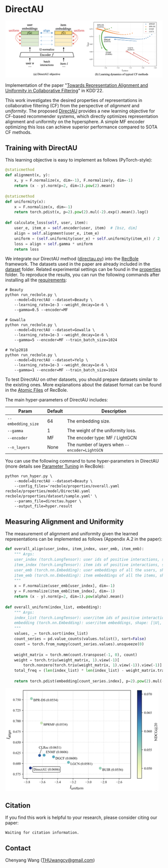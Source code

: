 # DirectAU

![illustration](./asset/model.png)

Implementation of the paper "[Towards Representation Alignment and Uniformity in Collaborative Filtering]()" in KDD'22.

This work investigates the desired properties of representations in collaborative filtering (CF) from the perspective of *alignment* and *uniformity*. The proposed [DirectAU](https://github.com/THUwangcy/DirectAU/blob/main/recbole/model/general_recommender/directau.py) provides a new learning objective for CF-based recommender systems, which directly optimizes representation alignment and uniformity on the hypersphere. A simple MF encoder optimizing this loss can achieve superior performance compared to SOTA CF methods. 

## Training with DirectAU

This learning objective is easy to implement as follows (PyTorch-style):

```python
@staticmethod
def alignment(x, y):
    x, y = F.normalize(x, dim=-1), F.normalize(y, dim=-1)
    return (x - y).norm(p=2, dim=1).pow(2).mean()

@staticmethod
def uniformity(x):
    x = F.normalize(x, dim=-1)
    return torch.pdist(x, p=2).pow(2).mul(-2).exp().mean().log()

def calculate_loss(self, user, item):
    user_e, item_e = self.encoder(user, item)  # [bsz, dim]
    align = self.alignment(user_e, item_e)
    uniform = (self.uniformity(user_e) + self.uniformity(item_e)) / 2
    loss = align + self.gamma * uniform
    return loss
```

We integrate our DirectAU method ([directau.py](https://github.com/THUwangcy/DirectAU/blob/main/recbole/model/general_recommender/directau.py)) into the [RecBole](https://recbole.io/) framework. The datasets used in the paper are already included in the [dataset](https://github.com/THUwangcy/DirectAU/tree/main/dataset) folder. Related experimental settings can be found in the [properties](https://github.com/THUwangcy/DirectAU/tree/main/recbole/properties) folder. To reproduce the results, you can run the following commands after installing all the [requirements](https://github.com/THUwangcy/DirectAU/blob/main/requirements.txt):

```shell
# Beauty
python run_recbole.py \
    --model=DirectAU --dataset=Beauty \
    --learning_rate=1e-3 --weight_decay=1e-6 \
    --gamma=0.5 --encoder=MF

# Gowalla
python run_recbole.py \
    --model=DirectAU --dataset=Gowalla \
    --learning_rate=1e-3 --weight_decay=1e-6 \
    --gamma=5 --encoder=MF --train_batch_size=1024

# Yelp2018
python run_recbole.py \
    --model=DirectAU --dataset=Yelp \
    --learning_rate=1e-3 --weight_decay=1e-6 \
    --gamma=1 --encoder=MF --train_batch_size=1024
```

To test DirectAU on other datasets, you should prepare datasets similar to the existing ones. More explanations about the dataset format can be found in the [Atomic Files](https://recbole.io/atomic_files.html) of RecBole. 

The main hyper-parameters of DirectAU includes:

| Param              | Default | Description                                    |
| ------------------ | ------- | ---------------------------------------------- |
| `--embedding_size` | 64      | The embedding size.                            |
| `--gamma`          | 1       | The weight of the uniformity loss.             |
| `--encoder`        | MF      | The encoder type: MF / LightGCN                |
| `--n_layers`       | None    | The number of layers when `--encoder=LightGCN` |

You can use the following command to tune hyper-parameters in DirectAU (more details see [Parameter Tuning](https://recbole.io/docs/user_guide/usage/parameter_tuning.html) in RecBole):

```shell
python run_hyper.py \
    --model=DirectAU --dataset=Beauty \
    --config_files='recbole/properties/overall.yaml recbole/properties/model/DirectAU.yaml recbole/properties/dataset/sample.yaml' \
    --params_file=directau.hyper \
    --output_file=hyper.result
```

## Measuring Alignment and Uniformity

The measurement of alignment and uniformity given the learned representations can be implemented as follows (Appendix A.2 in the paper):

```python
def overall_align(user_index, item_index, user_emb, item_emb):
    """ Args:
    user_index (torch.LongTensor): user ids of positive interactions, shape: [|R|, ]
    item_index (torch.LongTensor): item ids of positive interactions, shape: [|R|, ]
    user_emb (torch.nn.Embedding): user embeddings of all the users, shape: [|U|, dim]
    item_emb (torch.nn.Embedding): item embeddings of all the items, shape: [|I|, dim]
    """
    x = F.normalize(user_emb[user_index], dim=-1)
    y = F.normalize(item_emb[item_index], dim=-1)
    return (x - y).norm(p=2, dim=1).pow(alpha).mean()

def overall_uniform(index_list, embedding):
    """ Args:
    index_list (torch.LongTensor): user/item ids of positive interactions, shape: [|R|, ]
    embedding (torch.nn.Embedding): user/item embeddings, shape: [|U|, dim] or [|I|, dim]
    """ 
    values, _= torch.sort(index_list)
    count_series = pd.value_counts(values.tolist(), sort=False)
    count = torch.from_numpy(count_series.values).unsqueeze(0)

    weight_matrix = torch.mm(count.transpose(-1, 0), count)
    weight = torch.triu(weight_matrix, 1).view(-1)[
        torch.nonzero(torch.triu(weight_matrix, 1).view(-1)).view(-1)].to(embedding.device)
    total_freq = (len(index_list) * len(index_list) - weight_matrix.trace()) / 2

    return torch.pdist(embedding[count_series.index], p=2).pow(2).mul(-2).exp().mul(weight).sum().div(total_freq).log()
```

<img title="" src="./asset/measurement.png" alt="measurement" width="491">

## Citation

If you find this work is helpful to your research, please consider citing our paper:

```
Waiting for citation information.
```

## Contact

Chenyang Wang ([THUwangcy@gmail.com](mailto:THUwangcy@gmail.com))
